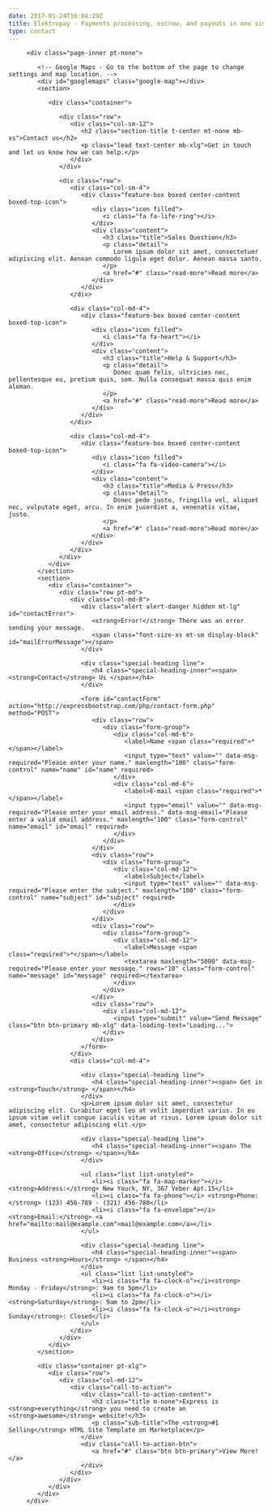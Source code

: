 ```yaml
---
date: 2017-01-24T16:04:19Z
title: Elektropay - Payments processing, escrow, and payouts in one simple API | Contact Us
type: contact
---
```


         <div class="page-inner pt-none">

            <!-- Google Maps - Go to the bottom of the page to change settings and map location. -->
            <div id="googlemaps" class="google-map"></div>
            <section>

               <div class="container">

                  <div class="row">
                     <div class="col-sm-12">
                        <h2 class="section-title t-center mt-none mb-xs">Contact us</h2>
                        <p class="lead text-center mb-xlg">Get in touch and let us know how we can help.</p>
                     </div>
                  </div>

                  <div class="row">
                     <div class="col-sm-4">
                        <div class="feature-box boxed center-content boxed-top-icon">
                           <div class="icon filled">
                              <i class="fa fa-life-ring"></i>
                           </div>
                           <div class="content">
                              <h3 class="title">Sales Question</h3>
                              <p class="detail">
                                 Lorem ipsum dolor sit amet, consectetuer adipiscing elit. Aenean commodo ligula eget dolor. Aenean massa santo.
                              </p>
                              <a href="#" class="read-more">Read more</a>
                           </div>
                        </div>
                     </div>

                     <div class="col-md-4">
                        <div class="feature-box boxed center-content boxed-top-icon">
                           <div class="icon filled">
                              <i class="fa fa-heart"></i>
                           </div>
                           <div class="content">
                              <h3 class="title">Help & Support</h3>
                              <p class="detail">
                                 Donec quam felis, ultricies nec, pellentesque eu, pretium quis, sem. Nulla consequat massa quis enim aloman.
                              </p>
                              <a href="#" class="read-more">Read more</a>
                           </div>
                        </div>
                     </div>

                     <div class="col-md-4">
                        <div class="feature-box boxed center-content boxed-top-icon">
                           <div class="icon filled">
                              <i class="fa fa-video-camera"></i>
                           </div>
                           <div class="content">
                              <h3 class="title">Media & Press</h3>
                              <p class="detail">
                                 Donec pede justo, fringilla vel, aliquet nec, vulputate eget, arcu. In enim juserdiet a, venenatis vitae, justo.
                              </p>
                              <a href="#" class="read-more">Read more</a>
                           </div>
                        </div>
                     </div>
                  </div>
               </div>
            </section>
            <section>
               <div class="container">
                  <div class="row pt-md">
                     <div class="col-md-8">
                        <div class="alert alert-danger hidden mt-lg" id="contactError">
                           <strong>Error!</strong> There was an error sending your message.
                           <span class="font-size-xs mt-sm display-block" id="mailErrorMessage"></span>
                        </div>

                        <div class="special-heading line">
                           <h4 class="special-heading-inner"><span> <strong>Contact</strong> Us </span></h4>
                        </div>

                        <form id="contactForm" action="http://expressbootstrap.com/php/contact-form.php" method="POST">
                           <div class="row">
                              <div class="form-group">
                                 <div class="col-md-6">
                                    <label>Name <span class="required">*</span></label>
                                    <input type="text" value="" data-msg-required="Please enter your name." maxlength="100" class="form-control" name="name" id="name" required>
                                 </div>
                                 <div class="col-md-6">
                                    <label>E-mail <span class="required">*</span></label>
                                    <input type="email" value="" data-msg-required="Please enter your email address." data-msg-email="Please enter a valid email address." maxlength="100" class="form-control" name="email" id="email" required>
                                 </div>
                              </div>
                           </div>
                           <div class="row">
                              <div class="form-group">
                                 <div class="col-md-12">
                                    <label>Subject</label>
                                    <input type="text" value="" data-msg-required="Please enter the subject." maxlength="100" class="form-control" name="subject" id="subject" required>
                                 </div>
                              </div>
                           </div>
                           <div class="row">
                              <div class="form-group">
                                 <div class="col-md-12">
                                    <label>Message <span class="required">*</span></label>
                                    <textarea maxlength="5000" data-msg-required="Please enter your message." rows="10" class="form-control" name="message" id="message" required></textarea>
                                 </div>
                              </div>
                           </div>
                           <div class="row">
                              <div class="col-md-12">
                                 <input type="submit" value="Send Message" class="btn btn-primary mb-xlg" data-loading-text="Loading...">
                              </div>
                           </div>
                        </form>
                     </div>
                     <div class="col-md-4">

                        <div class="special-heading line">
                           <h4 class="special-heading-inner"><span> Get in <strong>Touch</strong> </span></h4>
                        </div>
                        <p>Lorem ipsum dolor sit amet, consectetur adipiscing elit. Curabitur eget leo at velit imperdiet varius. In eu ipsum vitae velit congue iaculis vitae at risus. Lorem ipsum dolor sit amet, consectetur adipiscing elit.</p>

                        <div class="special-heading line">
                           <h4 class="special-heading-inner"><span> The <strong>Office</strong> </span></h4>
                        </div>

                        <ul class="list list-unstyled">
                           <li><i class="fa fa-map-marker"></i> <strong>Address:</strong> New Yourk, NY, 367 Veber Apt.15</li>
                           <li><i class="fa fa-phone"></i> <strong>Phone:</strong> (123) 456-789 - (321) 456-780</li>
                           <li><i class="fa fa-envelope"></i> <strong>Email:</strong> <a href="mailto:mail@example.com">mail@example.com</a></li>
                        </ul>

                        <div class="special-heading line">
                           <h4 class="special-heading-inner"><span> Business <strong>Hours</strong> </span></h4>
                        </div>
                        <ul class="list list-unstyled">
                           <li><i class="fa fa-clock-o"></i><strong> Monday - Friday</strong>: 9am to 5pm</li>
                           <li><i class="fa fa-clock-o"></i> <strong>Saturday</strong>: 9am to 2pm</li>
                           <li><i class="fa fa-clock-o"></i><strong> Sunday</strong>: Closed</li>
                        </ul>
                     </div>
                  </div>
               </div>
            </section>

            <div class="container pt-xlg">
               <div class="row">
                  <div class="col-md-12">
                     <div class="call-to-action">
                        <div class="call-to-action-content">
                           <h3 class="title m-none">Express is <strong>everything</strong> you need to create an <strong>awesome</strong> website!</h3>
                           <p class="sub-title">The <strong>#1 Selling</strong> HTML Site Template on Marketplace</p>
                        </div>
                        <div class="call-to-action-btn">
                           <a href="#" class="btn btn-primary">View More!</a>
                        </div>
                     </div>
                  </div>
               </div>
            </div>
         </div>

